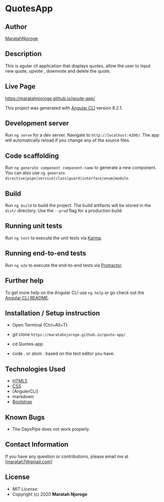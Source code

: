 # QuotesApp

## Author

[MaratahNjoroge](https://github.com/MaratahNjoroge/qoute-app)

## Description

This is agular cli application that displays quotes, allow the user to input new quote, upvote , downvote and delete the quote. 

## Live Page 
https://maratahnjoroge.github.io/qoute-app/ 


This project was generated with [Angular CLI](https://github.com/angular/angular-cli) version 8.2.1.

## Development server

Run `ng serve` for a dev server. Navigate to `http://localhost:4200/`. The app will automatically reload if you change any of the source files.

## Code scaffolding

Run `ng generate component component-name` to generate a new component. You can also use `ng generate directive|pipe|service|class|guard|interface|enum|module`.

## Build

Run `ng build` to build the project. The build artifacts will be stored in the `dist/` directory. Use the `--prod` flag for a production build.

## Running unit tests

Run `ng test` to execute the unit tests via [Karma](https://karma-runner.github.io).

## Running end-to-end tests

Run `ng e2e` to execute the end-to-end tests via [Protractor](http://www.protractortest.org/).

## Further help

To get more help on the Angular CLI use `ng help` or go check out the [Angular CLI README](https://github.com/angular/angular-cli/blob/master/README.md).

## Installation / Setup instruction
* Open Terminal {Ctrl+Alt+T}

* git clone ```https://maratahnjoroge.github.io/qoute-app/```

* cd Quotes-app

* code . or atom . based on the text editor you have.

## Technologies Used

* [HTML5](https://github.com/topics/html5)
* [CSS](https://github.com/topics/css3)
* [AngulerCLI]
* markdown
* [Bootstrap](https://github.com/topics/bootstrap)

## Known Bugs
* The DaysPipe does not work properly.

## Contact Information 

If you have any question or contributions, please email me at [maratah7@gmail.com]

## License
* *MIT License:*
* Copyright (c) 2020 **Maratah Njoroge**
